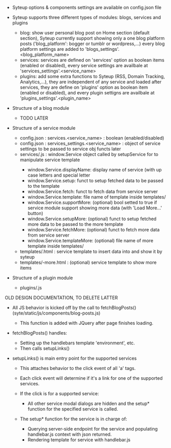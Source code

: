 - Syteup options & components settings are available on config.json file
- Syteup supports three different types of modules: blogs, services and plugins
    - blog: show user personal blog post on Home section (default section),
      Syteup currently support showing only a one blog platform posts ('blog_platform': bogger or tumblr or wordpress,...)
      every blog platform settings are added to 'blogs_settings'.<blog_platform_name>
    - services: services are defined on 'services' option as boolean items
      (enabled or disabled), every service settings are availbale at 'services_settings'.<service_name>
    - plugins: add some extra functions to Syteup (RSS, Domain Tracking,
      Analytics,...), they are independent of any service and loaded after services, they are define on 'plugins' option as boolean item (enabled or disabled), and every plugin settigns are availbale at 'plugins_settings'.<plugin_name>

- Structure of a blog module
    - TODO LATER
- Structure of a service module
    - config.json : services.<service_name> : boolean (enabled/disabled)
    - config.json : services_settings.<service_name> : object of service
      settings to be passed to service obj functs later
    - services/<service-name>.js : window.<serviceName>Service object
      called by setupService for to manipulate service template
      - window.<serviceName>Service.displayName: display name of service (with
	up case letters and special letter
      - window.<serviceName>Service.setup: funct to setup fetched data to be
	passed to the template
      - window.<serviceName>Service.fetch: funct to fetch data from service
	server
      - window.<serviceName>Service.template: file name of template inside
	templates/
      - window.<serviceName>Service.supportMore: (optional) bool setted to true if service
	module support showing more data (with 'Load More...' button)
      - window.<serviceName>Service.setupMore: (optional) funct to setup fetched more data to be
	passed to the more template
      - window.<serviceName>Service.fetchMore: (optional) funct to fetch more data from service
	server
      - window.<serviceName>Service.templateMore: (optional) file name of more template inside
	templates/
    - templates/<service-name>.html : service template to
      insert data into and show it by syteup
    - templates/<services-name>-more.html : (optional) service template to show
      more items
- Structure of a plugin module
    - plugins/<plugin-name>.js

OLD DESIGN DOCUMENTATION, TO DELETE LATTER

- All JS behavior is kicked off by the call to fetchBlogPosts() (syte/static/js/components/blog-posts.js)

    - This function is added with JQuery after page finishes loading.

- fetchBlogPosts() handles:

    - Setting up the handlebars template 'environment', etc.
    - Then calls setupLinks()

- setupLinks() is main entry point for the supported services

    - This attaches behavior to the click event of all 'a' tags.
    - Each click event will determine if it's a link for one of the supported
      services.
    - If the click is for a supported service:

        - All other service modal dialogs are hidden and the setup* function
            for the specified service is called.

    - The setup* function for the service is in charge of:

        - Querying server-side endpoint for the service and populating
            handlebar.js context with json returned.
        - Rendering template for service with handlebar.js

